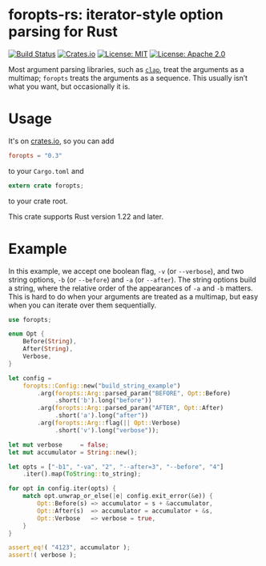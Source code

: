 # foropts-rs: iterator-style option parsing for Rust

[![Build Status](https://travis-ci.org/tov/foropts-rs.svg?branch=master)](https://travis-ci.org/tov/foropts-rs)
[![Crates.io](https://img.shields.io/crates/v/foropts.svg?maxAge=2592000)](https://crates.io/crates/foropts)
[![License: MIT](https://img.shields.io/badge/license-MIT-blue.svg)](LICENSE-MIT)
[![License: Apache 2.0](https://img.shields.io/badge/license-Apache_2.0-blue.svg)](LICENSE-APACHE)

Most argument parsing libraries, such as
[`clap`](https://crates.io/crates/clap), treat the arguments as a
multimap; `foropts` treats the arguments as a sequence. This usually
isn’t what you want, but occasionally it is.

# Usage

It's on [crates.io](https://crates.io/crates/foropts), so you can add

```toml
foropts = "0.3"
```

to your `Cargo.toml` and

```rust
extern crate foropts;
```

to your crate root.

This crate supports Rust version 1.22 and later.

# Example

In this example, we accept one boolean flag, `-v` (or `--verbose`), and two
string options, `-b` (or `--before`) and `-a` (or `--after`). The string options
build a string, where the relative order of the appearances of `-a` and `-b` matters.
This is hard to do when your arguments are treated as a multimap, but easy when
you can iterate over them sequentially.

```rust
use foropts;

enum Opt {
    Before(String),
    After(String),
    Verbose,
}

let config =
    foropts::Config::new("build_string_example")
        .arg(foropts::Arg::parsed_param("BEFORE", Opt::Before)
             .short('b').long("before"))
        .arg(foropts::Arg::parsed_param("AFTER", Opt::After)
             .short('a').long("after"))
        .arg(foropts::Arg::flag(|| Opt::Verbose)
             .short('v').long("verbose"));

let mut verbose     = false;
let mut accumulator = String::new();

let opts = ["-b1", "-va", "2", "--after=3", "--before", "4"]
    .iter().map(ToString::to_string);

for opt in config.iter(opts) {
    match opt.unwrap_or_else(|e| config.exit_error(&e)) {
        Opt::Before(s) => accumulator = s + &accumulator,
        Opt::After(s)  => accumulator = accumulator + &s,
        Opt::Verbose   => verbose = true,
    }
}

assert_eq!( "4123", accumulator );
assert!( verbose );
```


